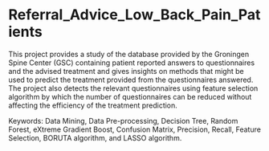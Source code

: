 # Referral_Advice_Low_Back_Pain_Patients

This project provides a study of the database provided by the Groningen Spine Center (GSC) containing patient reported answers to questionnaires and the advised treatment and gives insights on methods that might be used to predict the treatment provided from the questionnaires answered. The project also detects the relevant questionnaires using feature selection algorithm by which the number of questionnaires can be reduced without affecting the efficiency of the treatment prediction.

Keywords: Data Mining, Data Pre-processing, Decision Tree, Random Forest, eXtreme Gradient Boost, Confusion Matrix, Precision, Recall, Feature Selection, BORUTA algorithm, and LASSO algorithm.
